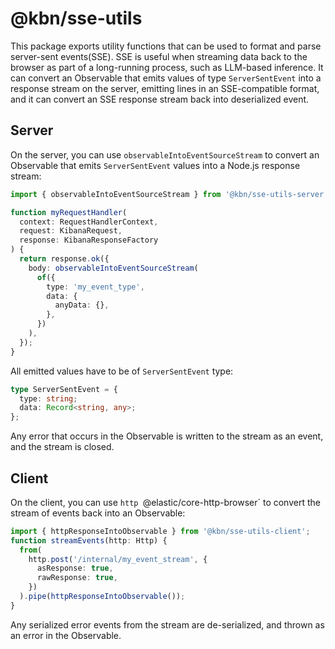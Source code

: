 # @kbn/sse-utils

This package exports utility functions that can be used to format and parse server-sent events(SSE). SSE is useful when streaming data back to the browser as part of a long-running process, such as LLM-based inference. It can convert an Observable that emits values of type `ServerSentEvent` into a response stream on the server, emitting lines in an SSE-compatible format, and it can convert an SSE response stream back into deserialized event.

## Server

On the server, you can use `observableIntoEventSourceStream` to convert an Observable that emits `ServerSentEvent` values into a Node.js response stream:

```ts
import { observableIntoEventSourceStream } from '@kbn/sse-utils-server';

function myRequestHandler(
  context: RequestHandlerContext,
  request: KibanaRequest,
  response: KibanaResponseFactory
) {
  return response.ok({
    body: observableIntoEventSourceStream(
      of({
        type: 'my_event_type',
        data: {
          anyData: {},
        },
      })
    ),
  });
}
```

All emitted values have to be of `ServerSentEvent` type:

```ts
type ServerSentEvent = {
  type: string;
  data: Record<string, any>;
};
```

Any error that occurs in the Observable is written to the stream as an event, and the stream is closed.

## Client

On the client, you can use `http `@elastic/core-http-browser` to convert the stream of events back into an Observable:

```ts
import { httpResponseIntoObservable } from '@kbn/sse-utils-client';
function streamEvents(http: Http) {
  from(
    http.post('/internal/my_event_stream', {
      asResponse: true,
      rawResponse: true,
    })
  ).pipe(httpResponseIntoObservable());
}
```

Any serialized error events from the stream are de-serialized, and thrown as an error in the Observable.
